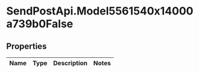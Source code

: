 # SendPostApi.Model5561540x14000a739b0False

## Properties
Name | Type | Description | Notes
------------ | ------------- | ------------- | -------------


